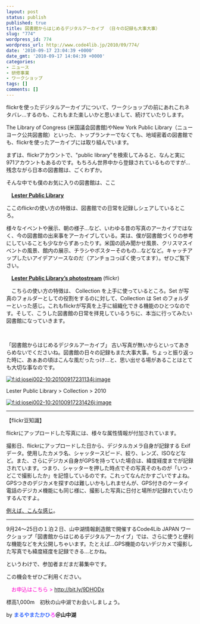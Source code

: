 ```yaml
---
layout: post
status: publish
published: true
title: 図書館からはじめるデジタルアーカイブ （日々の記録も大事大事）
slug: "774"
wordpress_id: 774
wordpress_url: http://www.code4lib.jp/2010/09/774/
date: '2010-09-17 23:04:39 +0000'
date_gmt: '2010-09-17 14:04:39 +0000'
categories:
- ニュース
- 研修事業
- ワークショップ
tags: []
comments: []
---
```

<div class="section">
<p>flickrを使ったデジタルアーカイブについて、ワークショップの前にあれこれネタバレ&hellip;するのも、これもまた楽しいかと思いまして、続けていたりします。</p>
<p>The Library of Congress (米国議会図書館)やNew York Public Library（ニューヨーク公共図書館）といった、トップランナーでなくても、地域密着の図書館でも、flickrを使ったアーカイブには取り組んでいます。</p>
<p>まずは、flickrアカウントで、"public library"を検索してみると、なんと実に 971アカウントもあるのです。もちろん世界中から登録されているものですが&hellip;残念ながら日本の図書館は、ごくわずか。</p>
<p>そんな中でも僕のお気に入りの図書館は、ここ</p>
<p>　<span style="font-weight:bold;"><a href="http://www.tworivers.lib.wi.us/" target="_blank">Lester Public Library </a></span></p>
<p>ここのflickrの使い方の特徴は、図書館での日常を記録しシェアしているところ。</p>
<p>様々なイベントや展示、朝の様子&hellip;など、いわゆる昔の写真のアーカイブではなく、今の図書館の出来事をアーカイブしている。実は、僕が図書館づくりの参考にしていることも少なからずあったりす。米国の読み聞かせ風景、クリスマスイベントの風景、館内の展示、チラシやポスターそのもの&hellip;などなど。キャッチアップしたいアイデアソースなのだ（アンチョコっぽく使ってます）。ぜひご覧下さい。</p>
<p>　<span style="font-weight:bold;"><a href="http://www.flickr.com/photos/lesterpubliclibrary/" target="_blank">Lester Public Library&rsquo;s photostream</a></span> (flickr)</p>
<p>　こちらの使い方の特徴は、 Collection を上手に使っているところ。Set が写真のフォルダーとしての役割をするのに対して、Collection は Set のフォルダーといった感じ。これもflickrが写真を上手に組織化できる機能のひとつなのです。そして、こうした図書館の日常を拝見しているうちに、本当に行ってみたい図書館になっていきます。</p>
<p><br></p>
<p>「図書館からはじめるデジタルアーカイブ」 古い写真が無いからといってあきらめないでくださいね。図書館の日々の記録もまた大事大事。ちょっと振り返った時に、あぁあの頃はこんな風だったっけ&hellip;と、思い出せる場があることはとても大切な事なのです。</p>
<p><a href="http://f.hatena.ne.jp/josei002-10/20100917231134" class="hatena-fotolife" target="_blank"><img src="http://cdn-ak.f.st-hatena.com/images/fotolife/j/josei002-10/20100917/20100917231134.jpg" alt="f:id:josei002-10:20100917231134j:image" title="f:id:josei002-10:20100917231134j:image" class="hatena-fotolife"></a></p>
<p>Lester Public Library &#62; Collection &#62; 2010</p>
<p><a href="http://f.hatena.ne.jp/josei002-10/20100917231426" class="hatena-fotolife" target="_blank"><img src="http://cdn-ak.f.st-hatena.com/images/fotolife/j/josei002-10/20100917/20100917231426.jpg" alt="f:id:josei002-10:20100917231426j:image" title="f:id:josei002-10:20100917231426j:image" class="hatena-fotolife"></a></p>
<hr size="1">
<p>【flickr豆知識】</p>
<p>flickrにアップロードした写真には、様々な属性情報が付加されています。</p>
<p>撮影日、flickrにアップロードした日から、デジタルカメラ自身が記録する Exif データ。使用したカメラ名、シャッタースピード、絞り、レンズ、ISOなどなど。また、さらにデジカメ自身がGPSを持っていた場合は、緯度経度までが記録されています。つまり、シャッターを押した時点でその写真そのものが「いつ・どこで撮影したか」を記憶しているのです。これってなんだかすごいですよね。GPSつきのデジカメを探すのは難しいかもしれませんが、GPS付きのケータイ電話のデジカメ機能にも同じ様に、撮影した写真に日付と場所が記録れていたりするんですよ。</p>
<p><a href="http://www.flickr.com/photos/maru3yamanakako/472530934/meta/in/pool-391535@N21/" target="_blank">例えば、こんな感じ</a>。</p>
<hr size="1">
<p>9月24～25日の１泊２日、山中湖情報創造館で開催するCode4Lib JAPAN ワークショップ「図書館からはじめるデジタルアーカイブ」では、さらに使うと便利な機能などを大公開しちゃいます。たとえば&hellip;GPS機能のないデジカメで撮影した写真でも緯度経度を記録できる&hellip;とかね。</p>
<p>というわけで、参加者まだまだ募集中です。</p>
<p>この機会をぜひご利用ください。</p>
<p>　<span style="color:#FF00CC;">お申込はこちら &#62; <a href="http://bit.ly/9DHODx" target="_blank">http://bit.ly/9DHODx</a></span></p>
<p>標高1,000m　初秋の山中湖でお会いしましょう。</p>
<p>by <span style="font-weight:bold;"><span style="color:#3366FF;">まるやまたかひ</span><span style="color:#FF33FF;font-weight:bold;">ろ</span>＠山中湖</p>
</div>
